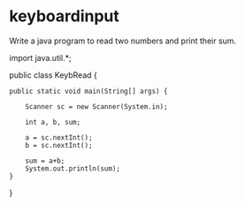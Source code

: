 # keyboardinput
Write a java program to read two numbers and print their sum.

import java.util.*;

public class KeybRead {

    public static void main(String[] args) {
        
        Scanner sc = new Scanner(System.in);
        
        int a, b, sum;
        
        a = sc.nextInt();
        b = sc.nextInt();
        
        sum = a+b;
        System.out.println(sum);
    }
    
}

